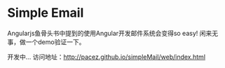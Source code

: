 # Simple Email

Angularjs鱼骨头书中提到的使用Angular开发邮件系统会变得so easy! 闲来无事，做一个demo验证一下。

开发中...
访问地址：<a href="http://pacez.github.io/simpleMail/web/index.htm">http://pacez.github.io/simpleMail/web/index.html</a>

